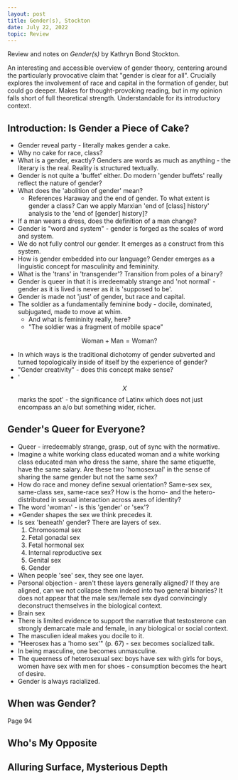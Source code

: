```yaml
---
layout: post
title: Gender(s), Stockton
date: July 22, 2022
topic: Review
---
```


Review and notes on *Gender(s)* by Kathryn Bond Stockton. 

An interesting and accessible overview of gender theory, centering around the particularly provocative claim that "gender is clear for all". Crucially explores the involvement of race and capital in the formation of gender, but could go deeper. Makes for thought-provoking reading, but in my opinion falls short of full theoretical strength. Understandable for its introductory context.

## Introduction: Is Gender a Piece of Cake?
- Gender reveal party - literally makes gender a cake.
- Why no cake for race, class?
- What is a gender, exactly? Genders are words as much as anything - the literary is the real. Reality is structured textually.
- Gender is not quite a 'buffet' either. Do modern 'gender buffets' really reflect the nature of gender?
- What does the 'abolition of gender' mean?
  - References Haraway and the end of gender. To what extent is gender a class? Can we apply Marxian 'end of [class] history' analysis to the 'end of [gender] history]?
- If a man wears a dress, does the definition of a man change?
- Gender is "word and system" - gender is forged as the scales of word and system.
- We do not fully control our gender. It emerges as a construct from this system.
- How is gender embedded into our language? Gender emerges as a linguistic concept for masculinity and femininity.
- What is the 'trans' in 'transgender'? Transition from poles of a binary?
- Gender is queer in that it is irredeemably strange and 'not normal' - gender as it is lived is never as it is 'supposed to be'.
- Gender is made not 'just' of gender, but race and capital.
- The soldier as a fundamentally feminine body - docile, dominated, subjugated, made to move at whim.
  - And what is femininity really, here?
  - "The soldier was a fragment of mobile space"

$$\text{Woman} + \text{Man} = \text{Woman}?$$

- In which ways is the traditional dichotomy of gender subverted and turned topologically inside of itself by the experience of gender?
- "Gender creativity" - does this concept make sense?
- '$$X$$ marks the spot' - the significance of Latinx which does not just encompass an a/o but something wider, richer.

## Gender's Queer for Everyone?
- Queer - irredeemably strange, grasp, out of sync with the normative.
- Imagine a white working class educated woman and a white working class educated man who dress the same, share the same etiquette, have the same salary. Are these two 'homosexual' in the sense of sharing the same gender but not the same sex?
- How do race and money define sexual orientation? Same-sex sex, same-class sex, same-race sex? How is the homo- and the hetero- distributed in sexual interaction across axes of identity?
- The word 'woman' - is this 'gender' or 'sex'?
- *Gender shapes the sex we think precedes it.
- Is sex 'beneath' gender? There are layers of sex.
  1. Chromosomal sex
  2. Fetal gonadal sex
  3. Fetal hormonal sex
  4. Internal reproductive sex
  5. Genital sex
  6. Gender
- When people 'see' sex, they see one layer.
- Personal objection - aren't these layers generally aligned? If they are aligned, can we not collapse them indeed into two general binaries? It does not appear that the male sex/female sex dyad convincingly deconstruct themselves in the biological context.
- Brain sex
- There is limited evidence to support the narrative that testosterone can strongly demarcate male and female, in any biological or social context.
- The masculien ideal makes you docile to it.
- "Heerosex has a 'homo sex'" (p. 67) - sex becomes socialized talk.
- In being masculine, one becomes unmasculine.
- The queerness of heterosexual sex: boys have sex with girls for boys, women have sex with men for shoes - consumption becomes the heart of desire.
- Gender is always racialized.

## When was Gender?

Page 94

## Who's My Opposite

## Alluring Surface, Mysterious Depth
